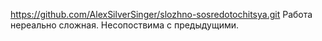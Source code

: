 https://github.com/AlexSilverSinger/slozhno-sosredotochitsya.git
Работа нереально сложная. Несопоствима с предыдущими.
